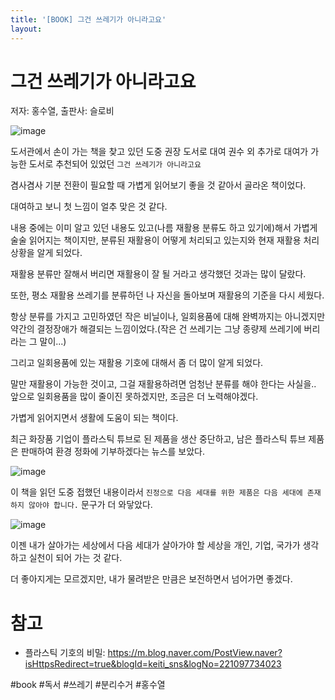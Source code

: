 ```yaml
---
title: '[BOOK] 그건 쓰레기가 아니라고요'
layout: 
---
```



# 그건 쓰레기가 아니라고요

저자: 홍수열, 출판사: 슬로비

![image](https://user-images.githubusercontent.com/1871682/132717632-a37a1143-775d-4b2e-b69d-8883dc361024.png)



도서관에서 손이 가는 책을 찾고 있던 도중 권장 도서로 대여 권수 외 추가로 대여가 가능한 도서로 추천되어 있었던 `그건 쓰레기가 아니라고요`


겸사겸사 기분 전환이 필요할 때 가볍게 읽어보기 좋을 것 같아서 골라온 책이었다.

대여하고 보니 첫 느낌이 얼추 맞은 것 같다. 


내용 중에는 이미 알고 있던 내용도 있고(나름 재활용 분류도 하고 있기에)해서 가볍게 술술 읽어지는 책이지만, 분류된 재활용이 어떻게 처리되고 있는지와 현재 재활용 처리 상황을 알게 되었다. 


재활용 분류만 잘해서 버리면 재활용이 잘 될 거라고 생각했던 것과는 많이 달랐다.

또한, 평소 재활용 쓰레기를 분류하던 나 자신을 돌아보며 재활용의 기준을 다시 세웠다.

항상 분류를 가지고 고민하였던 작은 비닐이나, 일회용품에 대해 완벽까지는 아니겠지만 약간의 결정장애가 해결되는 느낌이었다.(작은 건 쓰레기는 그냥 종량제 쓰레기에 버리라는 그 말이...)


그리고 일회용품에 있는 재활용 기호에 대해서 좀 더 많이 알게 되었다.

말만 재활용이 가능한 것이고, 그걸 재활용하려면 엄청난 분류를 해야 한다는 사실을..  
앞으로 일회용품을 많이 줄이진 못하겠지만, 조금은 더 노력해야겠다.
  
  
가볍게 읽어지면서 생활에 도움이 되는 책이다.


최근 화장품 기업이 플라스틱 튜브로 된 제품을 생산 중단하고, 남은 플라스틱 튜브 제품은 판매하여 환경 정화에 기부하겠다는 뉴스를 보았다. 

![image](https://user-images.githubusercontent.com/1871682/132719916-96bf1179-639e-4af2-9817-d71c4b991663.png)


이 책을 읽던 도중 접했던 내용이라서 `진정으로 다음 세대를 위한 제품은 다음 세대에 존재하지 않아야 합니다.` 문구가 더 와닿았다.

![image](https://user-images.githubusercontent.com/1871682/132719345-7f3c94d9-9d1c-49f0-a84a-6493ddada841.png)

이젠 내가 살아가는 세상에서 다음 세대가 살아가야 할 세상을 개인, 기업, 국가가 생각하고 실천이 되어 가는 것 같다.

더 좋아지게는 모르겠지만, 내가 물려받은 만큼은 보전하면서 넘어가면 좋겠다.

# 참고

 - 플라스틱 기호의 비밀: https://m.blog.naver.com/PostView.naver?isHttpsRedirect=true&blogId=keiti_sns&logNo=221097734023
  

#book #독서 #쓰레기 #분리수거 #홍수열